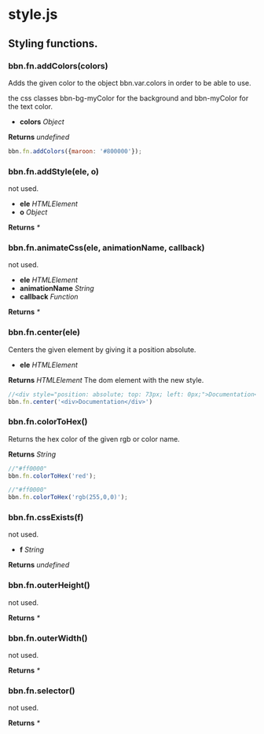# style.js

## Styling functions.

### **bbn.fn.addColors(colors)**

Adds the given color to the object bbn.var.colors in order to be able to use.

the css classes bbn-bg-myColor for the background and bbn-myColor for the text color.

* __colors__ _Object_ 

**Returns** _undefined_ 


```javascript
bbn.fn.addColors({maroon: '#800000'});
```

### **bbn.fn.addStyle(ele, o)**

not used.

* __ele__ _HTMLElement_ 
* __o__ _Object_ 

**Returns** _*_ 

### **bbn.fn.animateCss(ele, animationName, callback)**

not used.

* __ele__ _HTMLElement_ 
* __animationName__ _String_ 
* __callback__ _Function_ 

**Returns** _*_ 

### **bbn.fn.center(ele)**

Centers the given element by giving it a position absolute.

* __ele__ _HTMLElement_ 

**Returns** _HTMLElement_ The dom element with the new style.


```javascript
//<div style="position: absolute; top: 73px; left: 0px;">Documentation</div>
bbn.fn.center('<div>Documentation</div>')
```

### **bbn.fn.colorToHex()**

Returns the hex color of the given rgb or color name.


**Returns** _String_ 


```javascript
//"#ff0000"
bbn.fn.colorToHex('red');
```



```javascript
//"#ff0000"
bbn.fn.colorToHex('rgb(255,0,0)');
```

### **bbn.fn.cssExists(f)**

not used.

* __f__ _String_ 

**Returns** _undefined_ 

### **bbn.fn.outerHeight()**

not used.


**Returns** _*_ 

### **bbn.fn.outerWidth()**

not used.


**Returns** _*_ 

### **bbn.fn.selector()**

not used.


**Returns** _*_ 